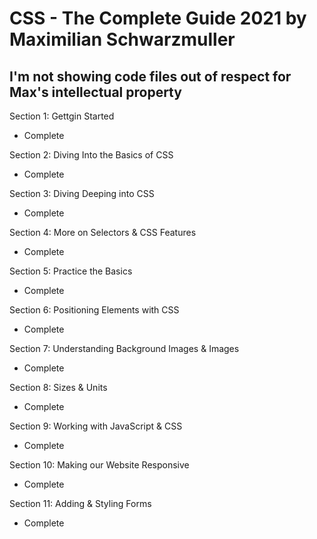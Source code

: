 # CSS - The Complete Guide 2021 by Maximilian Schwarzmuller

## I'm not showing code files out of respect for Max's intellectual property

Section 1: Gettgin Started

- Complete

Section 2: Diving Into the Basics of CSS

- Complete

Section 3: Diving Deeping into CSS

- Complete

Section 4: More on Selectors & CSS Features

- Complete

Section 5: Practice the Basics

- Complete

Section 6: Positioning Elements with CSS

- Complete

Section 7: Understanding Background Images & Images

- Complete

Section 8: Sizes & Units

- Complete

Section 9: Working with JavaScript & CSS

- Complete

Section 10: Making our Website Responsive

- Complete

Section 11: Adding & Styling Forms

- Complete
